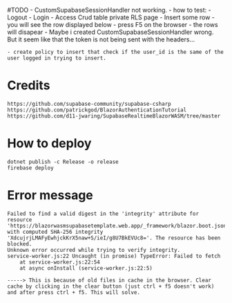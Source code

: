 #TODO
    - CustomSupabaseSessionHandler not working.
        - how to test: 
            - Logout
            - Login
            - Access Crud table private RLS page
            - Insert some row
            - you will see the row displayed below
            - press F5 on the browser
            - the rows will disapear
        - Maybe i created CustomSupabaseSessionHandler wrong. But it seem like that the token is not being sent with the headers...

    - create policy to insert that check if the user_id is the same of the user logged in trying to insert.

# Credits
    https://github.com/supabase-community/supabase-csharp
    https://github.com/patrickgod/BlazorAuthenticationTutorial
    https://github.com/d11-jwaring/SupabaseRealtimeBlazorWASM/tree/master
    

# How to deploy
    dotnet publish -c Release -o release
    firebase deploy

# Error message
    Failed to find a valid digest in the 'integrity' attribute for resource 'https://blazorwasmsupabasetemplate.web.app/_framework/blazor.boot.json' with computed SHA-256 integrity 'XdcujrjLMAFyEwhjckKrX5naw+S/ieI/g8U7BkEVUc8='. The resource has been blocked.
    Unknown error occurred while trying to verify integrity.
    service-worker.js:22 Uncaught (in promise) TypeError: Failed to fetch
        at service-worker.js:22:54
        at async onInstall (service-worker.js:22:5)

    -----> This is because of old files in cache in the browser. Clear cache by clicking in the clear button (just ctrl + f5 doesn't work) and after press ctrl + f5. This will solve.